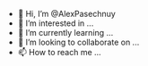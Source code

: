 - 👋 Hi, I’m @AlexPasechnuy
- 👀 I’m interested in ...
- 🌱 I’m currently learning ...
- 💞️ I’m looking to collaborate on ...
- 📫 How to reach me ...

<!---
AlexPasechnuy/AlexPasechnuy is a ✨ special ✨ repository because its `README.md` (this file) appears on your GitHub profile.
You can click the Preview link to take a look at your changes.
--->
